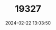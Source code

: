 ---
title: "19327"
category: "Rattus elaphinus"
draft: false
date: 2024-02-22 13:03:50
languages:
  English: ["Sula Rat", "Sula Archipelago Rat"]
---